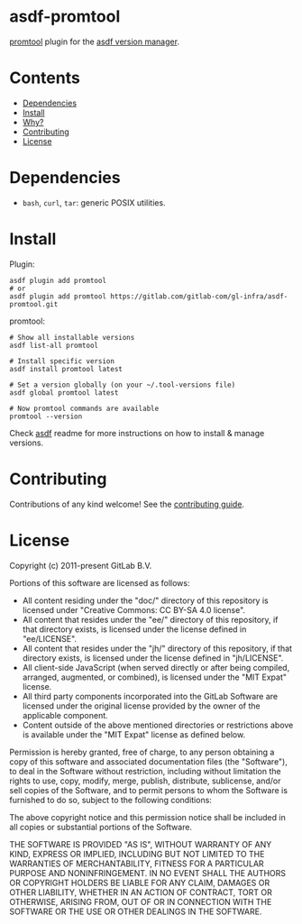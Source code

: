 # asdf-promtool

[promtool](https://github.com/prometheus/prometheus) plugin for the [asdf version manager](https://asdf-vm.com).

# Contents

- [Dependencies](#dependencies)
- [Install](#install)
- [Why?](#why)
- [Contributing](#contributing)
- [License](#license)

# Dependencies

- `bash`, `curl`, `tar`: generic POSIX utilities.

# Install

Plugin:

```shell
asdf plugin add promtool
# or
asdf plugin add promtool https://gitlab.com/gitlab-com/gl-infra/asdf-promtool.git
```

promtool:

```shell
# Show all installable versions
asdf list-all promtool

# Install specific version
asdf install promtool latest

# Set a version globally (on your ~/.tool-versions file)
asdf global promtool latest

# Now promtool commands are available
promtool --version
```

Check [asdf](https://github.com/asdf-vm/asdf) readme for more instructions on how to
install & manage versions.

# Contributing

Contributions of any kind welcome! See the [contributing guide](contributing.md).

# License

Copyright (c) 2011-present GitLab B.V.

Portions of this software are licensed as follows:

* All content residing under the "doc/" directory of this repository is licensed under "Creative Commons: CC BY-SA 4.0 license".
* All content that resides under the "ee/" directory of this repository, if that directory exists, is licensed under the license defined in "ee/LICENSE".
* All content that resides under the "jh/" directory of this repository, if that directory exists, is licensed under the license defined in "jh/LICENSE".
* All client-side JavaScript (when served directly or after being compiled, arranged, augmented, or combined), is licensed under the "MIT Expat" license.
* All third party components incorporated into the GitLab Software are licensed under the original license provided by the owner of the applicable component.
* Content outside of the above mentioned directories or restrictions above is available under the "MIT Expat" license as defined below.

Permission is hereby granted, free of charge, to any person obtaining a copy
of this software and associated documentation files (the "Software"), to deal
in the Software without restriction, including without limitation the rights
to use, copy, modify, merge, publish, distribute, sublicense, and/or sell
copies of the Software, and to permit persons to whom the Software is
furnished to do so, subject to the following conditions:

The above copyright notice and this permission notice shall be included in all
copies or substantial portions of the Software.

THE SOFTWARE IS PROVIDED "AS IS", WITHOUT WARRANTY OF ANY KIND, EXPRESS OR
IMPLIED, INCLUDING BUT NOT LIMITED TO THE WARRANTIES OF MERCHANTABILITY,
FITNESS FOR A PARTICULAR PURPOSE AND NONINFRINGEMENT. IN NO EVENT SHALL THE
AUTHORS OR COPYRIGHT HOLDERS BE LIABLE FOR ANY CLAIM, DAMAGES OR OTHER
LIABILITY, WHETHER IN AN ACTION OF CONTRACT, TORT OR OTHERWISE, ARISING FROM,
OUT OF OR IN CONNECTION WITH THE SOFTWARE OR THE USE OR OTHER DEALINGS IN THE
SOFTWARE.
